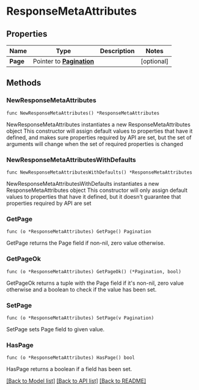 # ResponseMetaAttributes

## Properties

Name | Type | Description | Notes
---- | ---- | ----------- | ------
**Page** | Pointer to [**Pagination**](Pagination.md) |  | [optional] 

## Methods

### NewResponseMetaAttributes

`func NewResponseMetaAttributes() *ResponseMetaAttributes`

NewResponseMetaAttributes instantiates a new ResponseMetaAttributes object
This constructor will assign default values to properties that have it defined,
and makes sure properties required by API are set, but the set of arguments
will change when the set of required properties is changed

### NewResponseMetaAttributesWithDefaults

`func NewResponseMetaAttributesWithDefaults() *ResponseMetaAttributes`

NewResponseMetaAttributesWithDefaults instantiates a new ResponseMetaAttributes object
This constructor will only assign default values to properties that have it defined,
but it doesn't guarantee that properties required by API are set

### GetPage

`func (o *ResponseMetaAttributes) GetPage() Pagination`

GetPage returns the Page field if non-nil, zero value otherwise.

### GetPageOk

`func (o *ResponseMetaAttributes) GetPageOk() (*Pagination, bool)`

GetPageOk returns a tuple with the Page field if it's non-nil, zero value otherwise
and a boolean to check if the value has been set.

### SetPage

`func (o *ResponseMetaAttributes) SetPage(v Pagination)`

SetPage sets Page field to given value.

### HasPage

`func (o *ResponseMetaAttributes) HasPage() bool`

HasPage returns a boolean if a field has been set.


[[Back to Model list]](../README.md#documentation-for-models) [[Back to API list]](../README.md#documentation-for-api-endpoints) [[Back to README]](../README.md)


